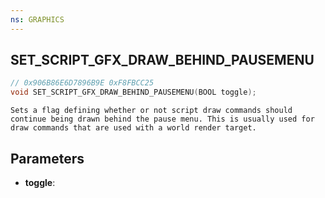 ```yaml
---
ns: GRAPHICS
---
```

## SET_SCRIPT_GFX_DRAW_BEHIND_PAUSEMENU

```c
// 0x906B86E6D7896B9E 0xF8FBCC25
void SET_SCRIPT_GFX_DRAW_BEHIND_PAUSEMENU(BOOL toggle);
```

```
Sets a flag defining whether or not script draw commands should continue being drawn behind the pause menu. This is usually used for draw commands that are used with a world render target.
```

## Parameters
* **toggle**:
